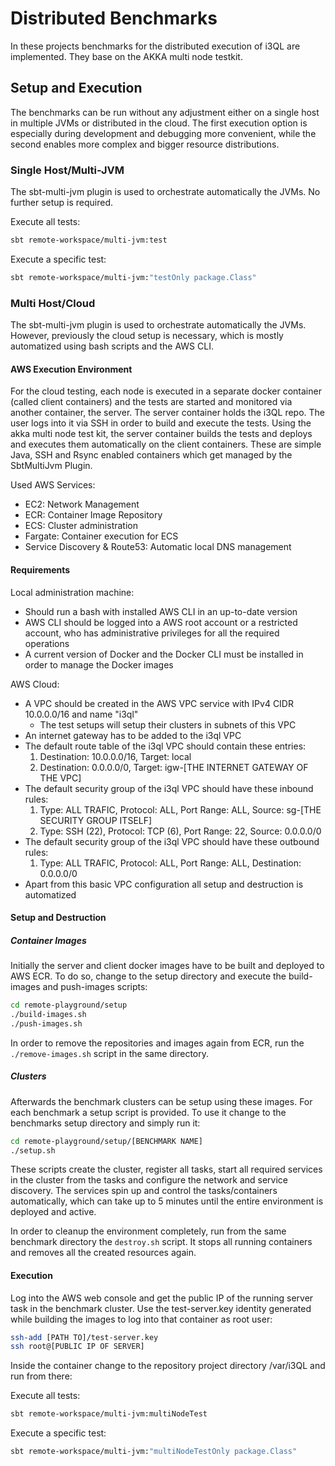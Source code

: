 # Distributed Benchmarks

In these projects benchmarks for the distributed execution of i3QL are implemented. They base on the AKKA multi node testkit.

## Setup and Execution

The benchmarks can be run without any adjustment either on a single host in multiple JVMs or distributed in the cloud. The first execution option is especially during development and debugging more convenient, while the second enables more complex and bigger resource distributions.

### Single Host/Multi-JVM

The sbt-multi-jvm plugin is used to orchestrate automatically the JVMs. No further setup is required.

Execute all tests:

```bash
sbt remote-workspace/multi-jvm:test
```

Execute a specific test:

```bash
sbt remote-workspace/multi-jvm:"testOnly package.Class"
```


### Multi Host/Cloud

The sbt-multi-jvm plugin is used to orchestrate automatically the JVMs. However, previously the cloud setup is necessary, which is mostly automatized using bash scripts and the AWS CLI.

#### AWS Execution Environment

For the cloud testing, each node is executed in a separate docker container (called client containers) and the tests are started and monitored via another container, the server. The server container holds the i3QL repo. The user logs into it via SSH in order to build and execute the tests. Using the akka multi node test kit, the server container builds the tests and deploys and executes them automatically on the client containers. These are simple Java, SSH and Rsync enabled containers which get managed by the SbtMultiJvm Plugin.

Used AWS Services:

* EC2: Network Management
* ECR: Container Image Repository
* ECS: Cluster administration
* Fargate: Container execution for ECS
* Service Discovery & Route53: Automatic local DNS management

#### Requirements

Local administration machine:

* Should run a bash with installed AWS CLI in an up-to-date version
* AWS CLI should be logged into a AWS root account or a restricted account, who has administrative privileges for all the required operations
* A current version of Docker and the Docker CLI must be installed in order to manage the Docker images

AWS Cloud:

* A VPC should be created in the AWS VPC service with IPv4 CIDR 10.0.0.0/16 and name "i3ql"
	* The test setups will setup their clusters in subnets of this VPC
* An internet gateway has to be added to the i3ql VPC
* The default route table of the i3ql VPC should contain these entries:
	1. Destination: 10.0.0.0/16, Target: local
	2. Destination: 0.0.0.0/0, Target: igw-\[THE INTERNET GATEWAY OF THE VPC]
* The default security group of the i3ql VPC should have these inbound rules:
	1. Type: ALL TRAFIC, Protocol: ALL, Port Range: ALL, Source: sg-\[THE SECURITY GROUP ITSELF]
	2. Type: SSH (22), Protocol: TCP (6), Port Range: 22, Source: 0.0.0.0/0
* The default security group of the i3ql VPC should have these outbound rules:
	1. Type: ALL TRAFIC, Protocol: ALL, Port Range: ALL, Destination: 0.0.0.0/0
* Apart from this basic VPC configuration all setup and destruction is automatized

#### Setup and Destruction

##### Container Images

Initially the server and client docker images have to be built and deployed to AWS ECR. To do so, change to the setup directory and execute the build-images and push-images scripts:

```bash
cd remote-playground/setup
./build-images.sh
./push-images.sh
```

In order to remove the repositories and images again from ECR, run the `./remove-images.sh` script in the same directory.

##### Clusters

Afterwards the benchmark clusters can be setup using these images. For each benchmark a setup script is provided. To use it change to the benchmarks setup directory and simply run it:

```bash
cd remote-playground/setup/[BENCHMARK NAME]
./setup.sh
```

These scripts create the cluster, register all tasks, start all required services in the cluster from the tasks and configure the network and service discovery. The services spin up and control the tasks/containers automatically, which can take up to 5 minutes until the entire environment is deployed and active.

In order to cleanup the environment completely, run from the same benchmark directory the `destroy.sh` script. It stops all running containers and removes all the created resources again.

#### Execution

Log into the AWS web console and get the public IP of the running server task in the benchmark cluster. Use the test-server.key identity generated while building the images to log into that container as root user:

```bash
ssh-add [PATH TO]/test-server.key
ssh root@[PUBLIC IP OF SERVER]
```

Inside the container change to the repository project directory /var/i3QL and run from there:

Execute all tests:

```bash
sbt remote-workspace/multi-jvm:multiNodeTest
```

Execute a specific test:

```bash
sbt remote-workspace/multi-jvm:"multiNodeTestOnly package.Class"
```